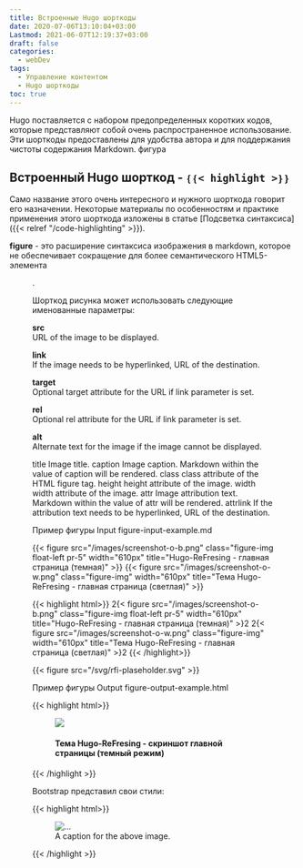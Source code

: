 ```yaml
---
title: Встроенные Hugo шорткоды
date: 2020-07-06T13:10:04+03:00
Lastmod: 2021-06-07T12:19:37+03:00
draft: false
categories:
  - webDev
tags:
  - Управление контентом
  - Hugo шорткоды
toc: true
---
```



Hugo поставляется с набором предопределенных коротких кодов, которые представляют собой очень распространенное использование. Эти шорткоды предоставлены для удобства автора и для поддержания чистоты содержания Markdown.
фигура

## Встроенный Hugo шорткод - `❴❴< highlight >❵❵`

Само название этого очень интересного и нужного шорткода говорит его назначении. Некоторые материалы по особенностям и практике применения этого шорткода изложены в статье [Подсветка синтаксиса]({{< relref "/code-highlighting" >}}).


**figure** - это расширение синтаксиса изображения в markdown, которое не обеспечивает сокращение для более семантического HTML5-элемента <figure>.

Шорткод рисунка может использовать следующие именованные параметры:

**src**<br>
URL of the image to be displayed.

**link**<br>
If the image needs to be hyperlinked, URL of the destination.

**target**<br>
Optional target attribute for the URL if link parameter is set.

**rel**<br>
Optional rel attribute for the URL if link parameter is set.

**alt**<br>
Alternate text for the image if the image cannot be displayed.

title
    Image title.
caption
    Image caption. Markdown within the value of caption will be rendered.
class
    class attribute of the HTML figure tag.
height
    height attribute of the image.
width
    width attribute of the image.
attr
    Image attribution text. Markdown within the value of attr will be rendered.
attrlink
    If the attribution text needs to be hyperlinked, URL of the destination.

Пример фигуры Input
figure-input-example.md

{{< figure src="/images/screenshot-o-b.png" class="figure-img float-left pr-5" width="610px" title="Hugo-ReFresing - главная страница (темная)" >}}
{{< figure src="/images/screenshot-o-w.png" class="figure-img" width="610px" title="Тема Hugo-ReFresing - главная страница (светлая)" >}}

{{< highlight html>}}
2{< figure src="/images/screenshot-o-b.png" class="figure-img float-left pr-5" width="610px" title="Hugo-ReFresing - главная страница (темная)" >}2
2{< figure src="/images/screenshot-o-w.png" class="figure-img" width="610px" title="Тема Hugo-ReFresing - главная страница (светлая)" >}2
{{< /highlight>}}

{{< figure src="/svg/rfi-plaseholder.svg" >}}

Пример фигуры Output
figure-output-example.html

{{< highlight html>}}
<figure>
  <img src="/images/rfi-homepage.png"  />
  <figcaption>
      <h4>Тема Hugo-ReFresing - скриншот главной страницы (темный режим)</h4>
  </figcaption>
</figure>
{{< /highlight >}}

Bootstrap представил свои стили:

{{< highlight html>}}
<figure class="figure">
  <img src="..." class="figure-img img-fluid rounded" alt="...">
  <figcaption class="figure-caption text-right">A caption for the above image.</figcaption>
</figure>
{{< /highlight >}}
